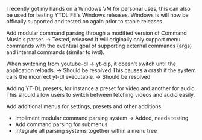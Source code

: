 I recently got my hands on a Windows VM for personal uses, this can also 
be used for testing YTDL FE's Windows releases. Windows is will now be offically
supported and tested on again prior to stable releases.

Add modular command parsing through a modified version of Command Music's parser. -> Tested, released
It will originally only support menu commands with the eventual goal of supporting 
external commands (args) and internal commands (similar to iwd).

When switching from youtube-dl -> yt-dlp, it doesn't switch until the application reloads. -> Should be resolved
This causes a crash if the system calls the incorrect yt-dl executable. -> Should be resolved

Adding YT-DL presets, for instance a preset for video and another for audio. This should
allow users to switch between fetching videos and audio easily.

Add additional menus for settings, presets and other additions
- Impliment modular command parsing system -> Added, needs testing
- Add command parsing for submenus
- Integrate all parsing systems together within a menu tree